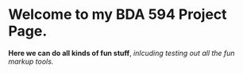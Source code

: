 # Welcome to my BDA 594 Project Page. 
**Here we can do all kinds of fun stuff**, _inlcuding testing out all the fun markup tools._
